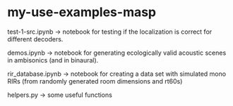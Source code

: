 # my-use-examples-masp

test-1-src.ipynb -> notebook for testing if the localization is correct for different decoders.

demos.ipynb -> notebook for generating ecologically valid acoustic scenes in ambisonics (and in binaural).

rir_database.ipynb -> notebook for creating a data set with simulated mono RIRs (from randomly generated room dimensions and rt60s)

helpers.py -> some useful functions 
